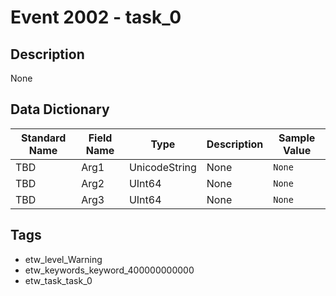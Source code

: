 # Event 2002 - task_0

## Description
None

## Data Dictionary
|Standard Name|Field Name|Type|Description|Sample Value|
|---|---|---|---|---|
|TBD|Arg1|UnicodeString|None|`None`|
|TBD|Arg2|UInt64|None|`None`|
|TBD|Arg3|UInt64|None|`None`|

## Tags
* etw_level_Warning
* etw_keywords_keyword_400000000000
* etw_task_task_0